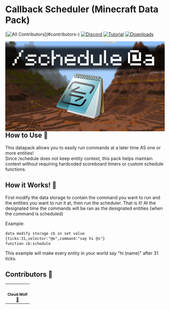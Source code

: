 # Callback Scheduler (Minecraft Data Pack)
<!-- ALL-CONTRIBUTORS-BADGE:START - Do not remove or modify this section -->
[![All Contributors](https://img.shields.io/badge/all_contributors-4-orange.svg?)](#contributors-)
[![Discord](https://img.shields.io/badge/Discord-⛓-blue.svg)](https://discord.gg/AsHA7GgqqM)
[![Tutorial](https://img.shields.io/badge/Tutorial-▶-red.svg)](https://www.youtube.com/watch?v=MhSg40o8HUc)
[![Downloads](https://img.shields.io/github/downloads/CloudWolfYT/CW-Callback-Scheduler/total.svg)](https://github.com/CloudWolfYT/CW-Callback-Scheduler/releases)

<!-- ALL-CONTRIBUTORS-BADGE:END -->
<img src="images/social.png"
     alt="Social Image"
     style="float: left; margin-right: 10px;" />

## How to Use 📝
<!-- prettier-ignore-start -->
<!-- markdownlint-disable -->
This datapack allows you to easily run commands at a later time AS one or more entities!<br>
Since /schedule does not keep entity context, this pack helps maintain context without requiring hardcoded scoreboard timers or custom schedule functions.

<!-- markdownlint-disable -->
<!-- markdownlint-enable -->
<!-- prettier-ignore-end -->

## How it Works! 🔨
<!-- prettier-ignore-start -->
<!-- markdownlint-disable -->
First modify the data storage to contain the command you want to run and the entities you want to run it at, then run the scheduler. That is it! At the designated time the commands will be ran as the designated entities (when the command is scheduled) <br>

Example:
<!-- markdownlint-enable -->
```
data modify storage cb in set value {ticks:31,selector:"@e",command:"say hi @s"}
function cb:schedule
```
<!-- markdownlint-disable -->

This example will make every entity in your world say "hi (name)" after 31 ticks.
<!-- markdownlint-enable -->
<!-- prettier-ignore-end -->


## Contributors 🧱
<!-- prettier-ignore-start -->
<!-- markdownlint-disable -->
<table>
  <tr>
    <td align="center"><a href="https://github.com/CloudWolfYT"><img src="https://avatars.githubusercontent.com/u/64243799?v=4" width="100px;" alt=""/><br /><sub><b>Cloud Wolf</b></sub></a><br /><a href="#" title="Project Creator">🔨</a></td>
  </tr>
</table>

<!-- markdownlint-enable -->
<!-- prettier-ignore-end -->
